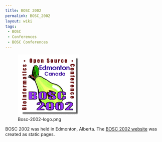 ```yaml
---
title: BOSC 2002
permalink: BOSC_2002
layout: wiki
tags:
 - BOSC
 - Conferences
 - BOSC Conferences
---
```


<figure>
<img src="Bosc-2002-logo.png" title="Bosc-2002-logo.png" />
<figcaption>Bosc-2002-logo.png</figcaption>
</figure>

BOSC 2002 was held in Edmonton, Alberta. The [BOSC 2002
website](http://www.open-bio.org/bosc2002/) was created as static pages.
